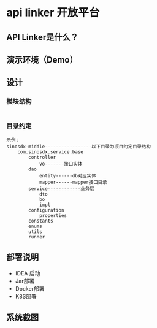# api linker 开放平台


## API Linker是什么？

## 演示环境（Demo）

## 设计
### 模块结构
```lua

```

### 目录约定
   	示例：
   	sinosdx-middle-----------------以下目录为项目约定目录结构
        com.sinosdx.service.base
            controller
                vo-------接口实体 
            dao
                entity------db对应实体
                mapper------mapper接口目录
            service------------业务层
                dto
                bo
                impl
            configuration
                properties
            constants
            enums
            utils
            runner


## 部署说明

- IDEA 启动
- Jar部署
- Docker部署 
- K8S部署

## 系统截图
